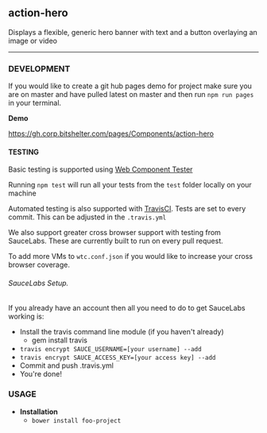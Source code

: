 ## action-hero


Displays a flexible, generic hero banner with text and a button overlaying an image or video

---

### DEVELOPMENT

If you would like to create a git hub pages demo for project make sure you are on master and have pulled latest on master and then run `npm run pages` in your terminal.

**Demo**

https://gh.corp.bitshelter.com/pages/Components/action-hero

#### TESTING

Basic testing is supported using [Web Component Tester](https://github.com/Polymer/web-component-tester)

Running `npm test` will run all your tests from the `test` folder locally on your machine

Automated testing is also supported with [TravisCI](https://travis-ci.org/getting_started). Tests are set to every commit.
This can be adjusted in the `.travis.yml`

We also support greater cross browser support with testing from SauceLabs. These are currently built to run on
every pull request.

To add more VMs to `wtc.conf.json` if you would like to increase your cross browser coverage.

###### SauceLabs Setup.
If you already have an account then all you need to do to get SauceLabs working is:
- Install the travis command line module (if you haven't already)
    - gem install travis
- `travis encrypt SAUCE_USERNAME=[your username] --add`
- `travis encrypt SAUCE_ACCESS_KEY=[your access key] --add`
- Commit and push .travis.yml
- You're done!

### USAGE

- **Installation**
  - `bower install foo-project`
